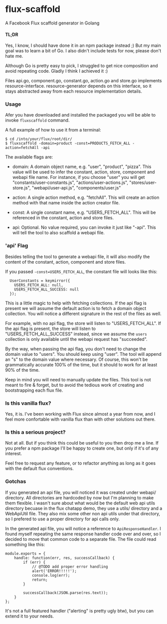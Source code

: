 # flux-scaffold
A Facebook Flux scaffold generator in Golang

#### TL;DR
Yes, I know, I should have done it in an npm package instead ;) But my main goal was to learn a bit of Go.
I  also didn't include tests for now, please don't hate me.

Although Go is pretty easy to pick, I struggled to get nice composition and avoid repeating code. Gladly I think
I achieved it :)

Files api.go, component.go, constant.go, action.go and store.go implements resource-interface. resource-generator depends on this interface, so it stays abstracted away from each resource implementation details.

### Usage
Afer you have downloaded and installed the packaged you will be able to invoke `fluxscaffold` command.

A full example of how to use it from a terminal:

```
$ cd /into/your/flux/root/dir/
$ fluxscaffold -domain=product -const=PRODUCTS_FETCH_ALL -action=fetchAll -api
```

The available flags are:
* domain: A domain object name, e.g. "user", "product", "pizza". This value will be used to infer the constant,
action, store, component and webapi file name. For instance, if you choose "user" you will get "constants/user-constants.js",
"actions/user-actions.js", "stores/user-store.js", "webapi/user-api.js", "components/user.js"

* action: A single action method, e.g. "fetchAll". This will create an action method with that name inside the
action creator file.

* const: A single constant name, e.g. "USERS_FETCH_ALL". This will be referenced in the constant, action and store
files.

* api: Optional. No value required, you can invoke it just like "-api". This will tell the tool to also scaffold a
webapi file.

### 'api' Flag
Besides telling the tool to generate a webapi file, it will also modify the content of the constant, action, component
and store files.

If you passed `-const=USERS_FETCH_ALL`, the constant file will looks like this:

```
  UserConstants = keymirror({
    USERS_FETCH_ALL: null,
    USERS_FETCH_ALL_SUCCESS: null
  });
```

This is a little magic to help with fetching collections. If the api flag is present we will assume the default
action is to fetch a domain object collection. You will notice a different signature in the rest of the files as well.

For example, with no api flag, the store  will listen to "USERS_FETCH_ALL". If the api flag is present,
the store will listen to "USERS_FETCH_ALL_SUCCESS" instead, since we assume the `users` collection is only available
until the webapi request has "succeeded".

By the way, when passing the api flag, you don't need to change the domain value to "users". You should keep
using "user". The tool will append an "s" to the domain value where necessary. Of course, this won't be grammatically accurate
100% of the time, but it should to work for at least 90% of the time.

Keep in mind you will need to manually update the files. This tool is not meant to fire & forget, but to avoid
the tedious work of creating and bootstrapping each flux file.

### Is this vanilla flux?
Yes, it is. I've been working with Flux since almost a year from now, and I feel more confortable with vanilla flux
than with other solutions out there.

### Is this a serious project?
Not at all. But if you think this could be useful to you then drop me a line. If you prefer a npm package I'll be
happy to create one, but only if it's of any interest.

Feel free to request any feature, or to refactor anything as long as it goes with the default flux conventions.

### Gotchas
If you generated an api file, you will noticed it was created under webapi/ directory. All directories are hardcoded by now
but I'm planning to make them flexible. I wasn't sure about what would be the default web api utils directory becuase
in the flux chatapp demo, they use a utils/ directory and a WebApiUtil file. They also mix some other non api utils under
that directory, so I prefered to use a proper directory for api calls only.

In the generated api file, you will notice a reference to `ApiResponseHandler`. I found myself repeating the same response
handler code over and over, so I decided to move that common code to a separate file. The file could read something like this:

```
module.exports = {
    handle: function(err, res, successCallback) {
        if (err) {
            // @TODO add proper error handling
            alert('ERROR!!!!!');
            console.log(err);
            return;
        }

        successCallback(JSON.parse(res.text));
    }
};
```

It's not a full featured handler ("alerting" is pretty ugly btw), but you can extend it to your needs.
